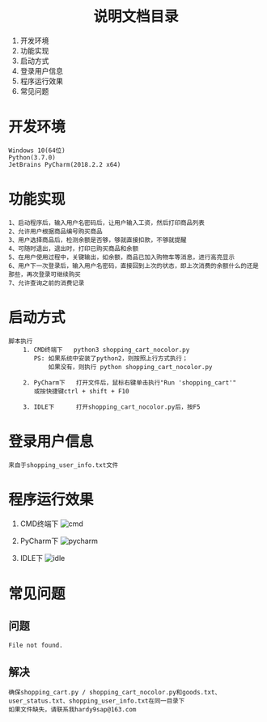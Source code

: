 # <center>说明文档目录</center>
1. 开发环境
2. 功能实现
3. 启动方式
4. 登录用户信息
5. 程序运行效果
6. 常见问题


# 开发环境
    Windows 10(64位)
    Python(3.7.0)
    JetBrains PyCharm(2018.2.2 x64)

# 功能实现
	1、启动程序后，输入用户名密码后，让用户输入工资，然后打印商品列表
	2、允许用户根据商品编号购买商品
	3、用户选择商品后，检测余额是否够，够就直接扣款，不够就提醒
	4、可随时退出，退出时，打印已购买商品和余额
	5、在用户使用过程中，关键输出，如余额，商品已加入购物车等消息，进行高亮显示
	6、用户下一次登录后，输入用户名密码，直接回到上次的状态，即上次消费的余额什么的还是那些，再次登录可继续购买
	7、允许查询之前的消费记录  


# 启动方式
    脚本执行
        1. CMD终端下   python3 shopping_cart_nocolor.py
           PS: 如果系统中安装了python2，则按照上行方式执行；
               如果没有，则执行 python shopping_cart_nocolor.py
               
        2. PyCharm下   打开文件后，鼠标右键单击执行"Run 'shopping_cart'"
		   或按快捷键ctrl + shift + F10
        
        3. IDLE下      打开shopping_cart_nocolor.py后，按F5



# 登录用户信息
    来自于shopping_user_info.txt文件


# 程序运行效果
1. CMD终端下
![cmd][]
2. PyCharm下
![pycharm][]
3. IDLE下
![idle][] 



   [cmd]: "https://note.youdao.com/yws/public/resource/068eb5e3f1ecaf7eaba1670da1067fc2/xmlnote/1123E0D32B2D4AF09D1D660981FFA6CB/189"

   [pycharm]: "https://note.youdao.com/yws/public/resource/068eb5e3f1ecaf7eaba1670da1067fc2/xmlnote/7965C7E291E348C69DFA16013DB547D1/192"

   [idle]: "https://note.youdao.com/yws/public/resource/068eb5e3f1ecaf7eaba1670da1067fc2/xmlnote/28C2B7DD7B7140DFA70F292068D53D7E/194"



# 常见问题
## 问题
`File not found.`
## 解决
    确保shopping_cart.py / shopping_cart_nocolor.py和goods.txt、user_status.txt、shopping_user_info.txt在同一目录下
    如果文件缺失，请联系我hardy9sap@163.com
